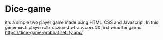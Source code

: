 # Dice-game 
it's a simple two player game made using HTML, CSS and Javascript. In this game each player rolls dice and who scores 30 first wins the game.
https://dice-game-prabhat.netlify.app/
